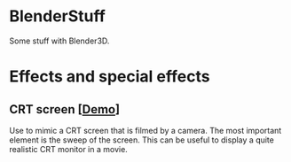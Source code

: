 # BlenderStuff
Some stuff with Blender3D.

# Effects and special effects
## CRT screen [[Demo](https://vimeo.com/447801413)]
Use to mimic a CRT screen  that is filmed by a camera. The most important element is the sweep of the screen. This can be useful to display a quite realistic CRT monitor in a movie.
